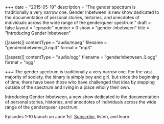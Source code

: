 +++
date = "2015-05-19"
description = "The gender spectrum is traditionally a very narrow one. Gender Inbetween is new show dedicated to the documentation of personal stories, histories, and anecdotes of individuals across the wide range of the genderqueer spectrum."
draft = false
layout = "episode"
number = 0
show = "gender-inbetween"
title = "Introducing Gender Inbetween"

[[assets]]
  contentType = "audio/mpeg"
  filename = "genderinbetween_0.mp3"
  format = "mp3"

[[assets]]
  contentType = "audio/ogg"
  filename = "genderinbetween_0.ogg"
  format = "ogg"

+++
The gender spectrum is traditionally a very narrow one. For the vast majority of society, the binary is simply boy and girl, but since the beginning of time, there have been those who have challenged that idea by stepping outside of the spectrum and living in a place wholly their own.

Introducing Gender Inbetween, a new show dedicated to the documentation of personal stories, histories, and anecdotes of individuals across the wide range of the genderqueer spectrum.

Episodes 1-10 launch on June 1st. [Subscribe](http://nicholaswyoung.com/programs/gender-inbetween), listen, and learn.
